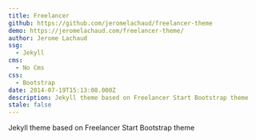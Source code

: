 ```yaml
---
title: Freelancer
github: https://github.com/jeromelachaud/freelancer-theme
demo: https://jeromelachaud.com/freelancer-theme/
author: Jerome Lachaud
ssg:
  - Jekyll
cms:
  - No Cms
css:
  - Bootstrap
date: 2014-07-19T15:13:08.000Z
description: Jekyll theme based on Freelancer Start Bootstrap theme
stale: false
---
```


Jekyll theme based on Freelancer Start Bootstrap theme
